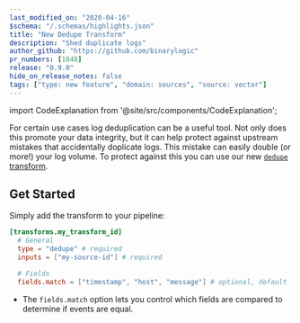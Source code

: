 ```yaml
---
last_modified_on: "2020-04-16"
$schema: "/.schemas/highlights.json"
title: "New Dedupe Transform"
description: "Shed duplicate logs"
author_github: "https://github.com/binarylogic"
pr_numbers: [1848]
release: "0.9.0"
hide_on_release_notes: false
tags: ["type: new feature", "domain: sources", "source: vector"]
---
```


import CodeExplanation from '@site/src/components/CodeExplanation';

For certain use cases log deduplication can be a useful tool. Not only does
this promote your data integrity, but it can help protect against upstream
mistakes that accidentally doplicate logs. This mistake can easily double
(or more!) your log volume. To protect against this you can use our new
[`dedupe` transform][docs.transforms.dedupe].

## Get Started

Simply add the transform to your pipeline:

```toml
[transforms.my_transform_id]
  # General
  type = "dedupe" # required
  inputs = ["my-source-id"] # required

  # Fields
  fields.match = ["timestamp", "host", "message"] # optional, default
```

<CodeExplanation>

- The `fields.match` option lets you control which fields are compared to determine if events are equal.

</CodeExplanation>

[docs.transforms.dedupe]: /docs/reference/transforms/dedupe/
